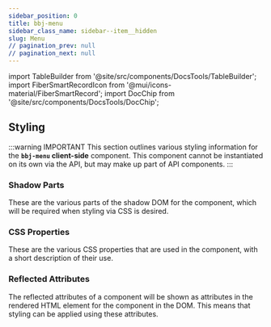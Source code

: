 ```yaml
---
sidebar_position: 0
title: bbj-menu
sidebar_class_name: sidebar--item__hidden
slug: Menu
// pagination_prev: null
// pagination_next: null
---
```


import TableBuilder from '@site/src/components/DocsTools/TableBuilder';
import FiberSmartRecordIcon from '@mui/icons-material/FiberSmartRecord';
import DocChip from '@site/src/components/DocsTools/DocChip';

<DocChip tooltipText="This component will render with a shadow DOM, an API built into the browser that facilitates encapsulation." label="Shadow" target="_blank" clickable={false} iconName='shadow' />

<DocChip tooltipText="The name of the web component that will render in the DOM." label="bbj-menu" clickable={false} iconName='code'/>

## Styling

:::warning IMPORTANT
This section outlines various styling information for the **`bbj-menu` client-side** component. This component cannot be instantiated on its own via the API, but may make up part of API components.
:::

### Shadow Parts
These are the various parts of the shadow DOM for the component, which will be required when styling via CSS is desired.
<TableBuilder tag='bbj-menu' table="parts"/>

### CSS Properties

  These are the various CSS properties that are used in the component, with a short description of their use.
  
  <TableBuilder tag='bbj-menu' table="properties"/>

### Reflected Attributes

  The reflected attributes of a component will be shown as attributes in the rendered HTML element for the component in the DOM. This means that styling can be applied using these attributes.
  
  <TableBuilder tag='bbj-menu' table="reflects"/>


